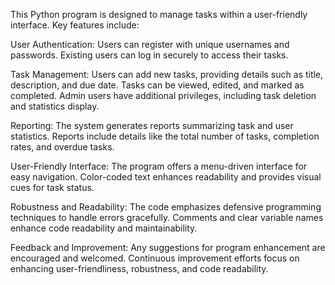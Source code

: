 This Python program is designed to manage tasks within a user-friendly interface. Key features include:

User Authentication:
Users can register with unique usernames and passwords.
Existing users can log in securely to access their tasks.

Task Management:
Users can add new tasks, providing details such as title, description, and due date.
Tasks can be viewed, edited, and marked as completed.
Admin users have additional privileges, including task deletion and statistics display.

Reporting:
The system generates reports summarizing task and user statistics.
Reports include details like the total number of tasks, completion rates, and overdue tasks.

User-Friendly Interface:
The program offers a menu-driven interface for easy navigation.
Color-coded text enhances readability and provides visual cues for task status.

Robustness and Readability:
The code emphasizes defensive programming techniques to handle errors gracefully.
Comments and clear variable names enhance code readability and maintainability.

Feedback and Improvement:
Any suggestions for program enhancement are encouraged and welcomed.
Continuous improvement efforts focus on enhancing user-friendliness, robustness, and code readability.
